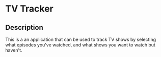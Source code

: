 # TV Tracker

## Description

This is a an application that can be used to track TV shows by selecting what episodes you've watched, and what shows you want to watch but haven't.